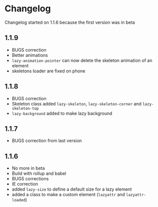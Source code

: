 # Changelog

Changelog started on 1.1.6 because the first version was in beta

## 1.1.9
- BUGS correction
- Better animations
- `lazy-animation-pointer` can now delete the skeleton animation of an element
- skeletons loader are fixed on phone

## 1.1.8
- BUGS correction
- Skeleton class added `lazy-skeleton`, `lazy-skeleton-corner` and `lazy-skeleton-top`
- `lazy-background` added to make lazy background

## 1.1.7
- BUGS correction from last version

## 1.1.6
- No more in beta
- Build with rollup and babel
- BUGS corrections
- IE correction
- added `lazy-size` to define a default size for a lazy element
- added a class to make a custom element (`lazyattr` and `lazyattr-loaded`)